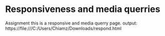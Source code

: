 # Responsiveness and media querries
 Assignment
this is a responsive and media querry page.
output: https://file:///C:/Users/Chiamz/Downloads/respond.html
